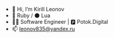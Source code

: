 - 👋 Hi, I’m Kirill Leonov
- 💎 Ruby / 🌑 Lua
- 👨‍💻 Software Engineer | 🅿️ Potok.Digital
- 📫 leonov835@yandex.ru
